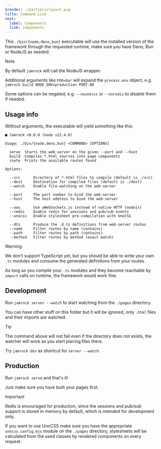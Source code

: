```yaml
---
$render: ./partials/layout.pug
title: Command Line
next:
  label: Components
  link: components
---
```


This `./bin/{node,deno,bun}` executable will use the installed version of the framework
through the requested runtime, make sure you have Deno, Bun or NodeJS as needed.

> [!NOTE]
> By default `jamrock` will call the NodeJS wrapper.

Additional arguments like `FOO=bar` will expand the `process.env` object,
e.g. `jamrock build NODE_ENV=production PORT-80`

Some options can be negated, e.g. `--nounocss` or `--noredis`
to disable them if needed.

## Usage info

Without arguments, the executable will yield something like this:

```text
■ Jamrock v0.0.0 (node v22.4.0)

Usage: ./bin/{node,deno,bun} <COMMAND> [OPTIONS]

  serve  Starts the web-server on the given --port and --host
  build  Compiles *.html sources into page components
  route  Prints the available routes found

Options:

  --src      Directory of *.html files to compile (default is ./src)
  --dest     Destination for compiled files (default is ./dest)
  --watch    Enable file-watching on the web-server

  --port     The port number to bind the web-server
  --host     The host address to bind the web-server

  --uws      Use uWebSockets.js instead of native HTTP (nodejs)
  --redis    Enable redis for sessions and pub/sub events
  --unocss   Enable stylesheet pre-compilation with UnoCSS

  --dts      Produce the .d.ts definitions from web-server routes
  --name     Filter routes by name (contains)
  --path     Filter routes by path (contains)
  --method   Filter routes by method (exact match)
```

> [!WARNING]
> We don't support TypeScript yet, but you should be able to write your own `.ts` modules
> and consume the generated definitions from your routes.
>
> As long as you compile your `.ts` modules and they become reachable by `import` calls
> on runtime, the framework would work fine.

## Development

Run `jamrock server --watch` to start watching from the `./pages` directory.

You can have other stuff on this folder but it will be ignored, only `.html` files and their imports are watched.

> [!TIP]
> The command above will not fail even if the directory does not exists,
> the watcher will work as you start placing files there.
>
> Try `jamrock dev` as shortcut for `server --watch`.

## Production

Run `jamrock serve` and that's it!

Just make sure you have built your pages first.

> [!IMPORTANT]
> Redis is encouraged for production, since the sessions and pub/sub support is
> stored in memory by default, which is intended for development only.
>
> If you want to use UnoCSS make sure you have the appropriate `unocss.config.mjs`
> module on the `./pages` directory, stylesheets will be calculated from the
> used classes by rendered components on every request.
